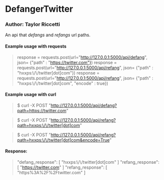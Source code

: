 # DefangerTwitter
### Author: Taylor Riccetti
An api that *defangs* and *refangs* url paths. 

#### Example usage with requests  
> response = requests.post(url="http://127.0.0.1:5000/api/defang", json= {"path" : "https://twitter.com"}) 
> response = requests.post(url="http://127.0.0.1:5000/api/refang", json= {"path" : "hxxps:\\/\\/twitter[dot]com"})
> response = requests.post(url="http://127.0.0.1:5000/api/refang", json= {"path" : "hxxps:\\/\\/twitter[dot]com", "encode" : true})

#### Example usage with curl
>  $ curl -X POST "http://127.0.0.1:5000/api/defang?path=https://twitter.com"

>  $ curl -X POST "http://127.0.0.1:5000/api/refang?path=hxxps:\/\/twitter[dot]com"

>  $ curl -X POST "http://127.0.0.1:5000/api/refang?path=hxxps:\/\/twitter[dot]com&encode=True"

#### Response: 
> "defang_response": [ "hxxps:\\/\\/twitter[dot]com" ]
> "refang_response": [ "https://twitter.com" ]
> "refang_response": [ "https%3A%2F%2Ftwitter.com" ] 
